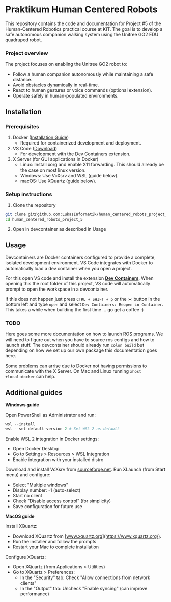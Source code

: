 # Praktikum Human Centered Robots

This repository contains the code and documentation for Project #5 of the Human-Centered Robotics practical course at KIT. The goal is to develop a safe autonomous companion walking system using the Unitree GO2 EDU quadruped robot.

### Project overview

The project focuses on enabling the Unitree GO2 robot to:

- Follow a human companion autonomously while maintaining a safe distance.
- Avoid obstacles dynamically in real-time.
- React to human gestures or voice commands (optional extension).
- Operate safely in human-populated environments.

## Installation

### Prerequisites
1. Docker ([Installation Guide](https://www.docker.com/))
    - Required for containerized development and deployment.
2. VS Code ([Download](https://code.visualstudio.com/))
   - For development with the Dev Containers extension.
3. X Server (for GUI applications in Docker)
   - Linux: Install xorg and enable X11 forwarding. This should already be the case on most linux version.
   - Windows: Use VcXsrv and WSL (guide below).
   - macOS: Use XQuartz (guide below).

### Setup instructions

1. Clone the repository
```bash
git clone git@github.com:LukasInformatik/human_centered_robots_project_5.git
cd human_centered_robots_project_5
```
2. Open in devcontainer as described in Usage

## Usage

Devcontainers are Docker containers configured to provide a complete, isolated development environment. VS Code integrates with Docker to automatically load a dev container when you open a project.

For this open VS code and install the extension [**Dev Containers**](https://marketplace.visualstudio.com/items?itemName=ms-vscode-remote.remote-containers). When opening this the root folder of this project, VS code will automatically prompt to open the workspace in a devcontainer. 

If this does not happen just press `CTRL + SHIFT + p` or the `><` button in the bottom left and type `open` and select `Dev Containers: Reopen in Container`. This takes a while when building the first time ... go get a coffee :)

### TODO
Here goes some more documentation on how to launch ROS programs. We will need to figure out when you have to source ros configs and how to launch stuff. The devcontainer should already run `colon build` but depending on how we set up our own package this documentation goes here.

Some problems can arrise due to Docker not having permissions to communicate with the X Server. On Mac and Linux running `xhost +local:docker` can help.


## Additional guides

**Windows guide**

Open PowerShell as Administrator and run:
```Powershell
wsl --install
wsl --set-default-version 2 # Set WSL 2 as default
```
Enable WSL 2 integration in Docker settings:
- Open Docker Desktop
- Go to Settings > Resources > WSL Integration
- Enable integration with your installed distro

Download and install VcXsrv from [sourceforge.net](https://sourceforge.net/projects/vcxsrv/).
Run XLaunch (from Start menu) and configure:
- Select "Multiple windows"
- Display number: -1 (auto-select)
- Start no client
- Check "Disable access control" (for simplicity)
- Save configuration for future use

**MacOS guide**

Install XQuartz:
- Download XQuartz from [www.xquartz.org](https://www.xquartz.org/).
- Run the installer and follow the prompts
- Restart your Mac to complete installation

Configure XQuartz:
- Open XQuartz (from Applications > Utilities)
- Go to XQuartz > Preferences:
  - In the "Security" tab: Check "Allow connections from network clients"
  - In the "Output" tab: Uncheck "Enable syncing" (can improve performance)